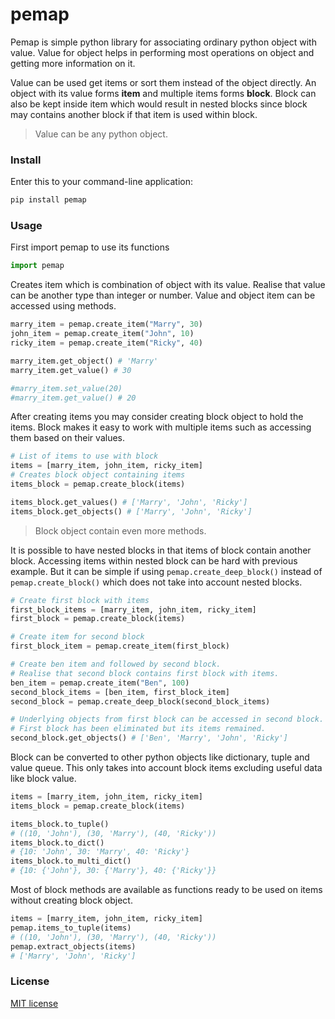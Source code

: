 # pemap
Pemap is simple python library for associating ordinary python object
with value. Value for object helps in performing most operations on object
and getting more information on it.

Value can be used get items or sort them instead of the object directly. An object with its value forms **item** and multiple items forms **block**. 
Block can also be kept inside item which would result in nested blocks since 
block may contains another block if that item is used within block.

> Value can be any python object.


### Install
Enter this to your command-line application:
```bash
pip install pemap
```

### Usage

First import pemap to use its functions
```python
import pemap
```

Creates item which is combination of object with its value. Realise that 
value can be another type than integer or number. Value and object
item can be accessed using methods. 


```python
marry_item = pemap.create_item("Marry", 30)
john_item = pemap.create_item("John", 10)
ricky_item = pemap.create_item("Ricky", 40)

marry_item.get_object() # 'Marry'
marry_item.get_value() # 30

#marry_item.set_value(20)
#marry_item.get_value() # 20
```

After creating items you may consider creating block object to hold the 
items. Block makes it easy to work with multiple items such as accessing 
them based on their values.

```python
# List of items to use with block
items = [marry_item, john_item, ricky_item]
# Creates block object containing items
items_block = pemap.create_block(items)

items_block.get_values() # ['Marry', 'John', 'Ricky']
items_block.get_objects() # ['Marry', 'John', 'Ricky']
```
> Block object contain even more methods.


It is possible to have nested blocks in that items of block contain another
block. Accessing items within nested block can be hard with previous 
example. But it can be simple if using `pemap.create_deep_block()` instead
of `pemap.create_block()` which does not take into account nested blocks.

```python
# Create first block with items
first_block_items = [marry_item, john_item, ricky_item]
first_block = pemap.create_block(items)

# Create item for second block
first_block_item = pemap.create_item(first_block)

# Create ben item and followed by second block.
# Realise that second block contains first block with items.
ben_item = pemap.create_item("Ben", 100)
second_block_items = [ben_item, first_block_item]
second_block = pemap.create_deep_block(second_block_items)

# Underlying objects from first block can be accessed in second block.
# First block has been eliminated but its items remained.
second_block.get_objects() # ['Ben', 'Marry', 'John', 'Ricky']
```

Block can be converted to other python objects like dictionary, tuple 
and value queue. This only takes into account block items excluding
useful data like block value.

```python
items = [marry_item, john_item, ricky_item]
items_block = pemap.create_block(items)

items_block.to_tuple() 
# ((10, 'John'), (30, 'Marry'), (40, 'Ricky'))
items_block.to_dict() 
# {10: 'John', 30: 'Marry', 40: 'Ricky'}
items_block.to_multi_dict() 
# {10: {'John'}, 30: {'Marry'}, 40: {'Ricky'}}
```


Most of block methods are available as functions ready to be used on items
without creating block object. 
```python
items = [marry_item, john_item, ricky_item]
pemap.items_to_tuple(items) 
# ((10, 'John'), (30, 'Marry'), (40, 'Ricky'))
pemap.extract_objects(items)
# ['Marry', 'John', 'Ricky']
```

### License
[MIT license](https://github.com/sekgobela-kevin/pemap/blob/main/LICENSE)
